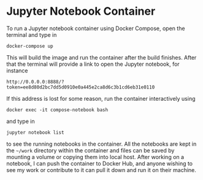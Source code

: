 # Jupyter Notebook Container

To run a Jupyter notebook container using Docker Compose, open the terminal 
and type in

    docker-compose up

This will build the image and run the container after the build finishes. 
After that the terminal will provide a link to open the Jupyter notebook, for
instance

    http://0.0.0.0:8888/?token=ee8d80d2bc7dd5d0910e0a445e2ca8d6c3b1cd6eb31e0110

If this address is lost for some reason, run the container interactively using

    docker exec -it compose-notebook bash

and type in 

    jupyter notebook list

to see the running notebooks in the container. All the notebooks are kept in
the `~/work` directory within the container and files can be saved by mounting 
a volume or copying them into local host. After working on a notebook, I 
can push the container to Docker Hub, and anyone wishing to see my work or
contribute to it can pull it down and run it on their machine.

